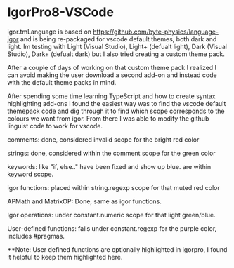 # IgorPro8-VSCode

igor.tmLanguage is based on https://github.com/byte-physics/language-igor and is being re-packaged for vscode default themes, both dark and light. Im testing with Light (Visual Studio), Light+ (defualt light), Dark (Visual Studio), Dark+ (defualt dark) but I also tried creating a custom theme pack.

After a couple of days of working on that custom theme pack I realized I can avoid making the user download a second add-on and instead code with the default theme packs in mind. 

After spending some time learning TypeScript and how to create syntax highlighting add-ons I found the easiest way was to find the vscode default themepack code and dig through it to find which scope corresponds to the colours we want from igor. From there I was able to modify the github linguist code to work for vscode. 

comments: done, considered invalid scope for the bright red color

strings: done, considered within the comment scope for the green color

keywords: like "if, else.." have been fixed and show up blue. are within keyword scope.

igor functions: placed within string.regexp scope for that muted red color

APMath and MatrixOP: Done, same as igor functions.

Igor operations: under constant.numeric scope for that light green/blue.

User-defined functions: falls under constant.regexp for the purple color, includes #pragmas. 

**Note: User defined functions are optionally highlighted in igorpro, I found it helpful to keep them highlighted here.
